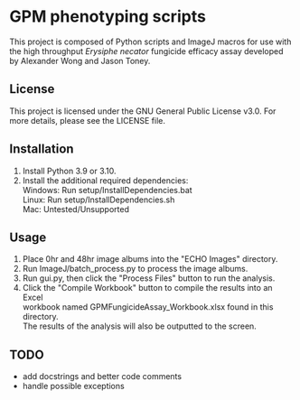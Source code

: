 # GPM phenotyping scripts
This project is composed of Python scripts and ImageJ macros for use with
the high throughput *Erysiphe necator* fungicide efficacy assay developed
by Alexander Wong and Jason Toney.

## License
This project is licensed under the GNU General Public License v3.0.
For more details, please see the LICENSE file.

## Installation
1) Install Python 3.9 or 3.10.
2) Install the additional required dependencies:\
    Windows: Run setup/InstallDependencies.bat\
    Linux: Run setup/InstallDependencies.sh\
    Mac: Untested/Unsupported

## Usage
1) Place 0hr and 48hr image albums into the "ECHO Images" directory.
2) Run ImageJ/batch_process.py to process the image albums.
3) Run gui.py, then click the "Process Files" button to run the analysis.
4) Click the "Compile Workbook" button to compile the results into an Excel\
    workbook named GPMFungicideAssay_Workbook.xlsx found in this directory.\
	The results of the analysis will also be outputted to the screen.

## TODO
- add docstrings and better code comments
- handle possible exceptions
